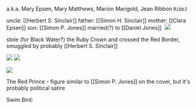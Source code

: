 a.k.a. Mary Epsen, Mary Matthews, Marion Marigold, Jean Ribbon `RibbJ`

uncle: [[Herbert S. Sinclair]]
father: [[Simon H. Sinclair]]
mother: [[Clara Epsen]]
son: [[Simon P. Jones]]
married(?) to [[Daniel Jones]] 
![]()
![](https://i.imgur.com/D2pGjvI.jpeg)

stole (for Black Water?) the Ruby Crown and crossed the Red Border, smuggled by probably [[Herbert S. Sinclair]]


![](https://i.imgur.com/VbyilCf.jpeg)
![](https://i.imgur.com/pp2WHQN.png)

![](https://i.imgur.com/8ehN19M.jpeg)


The Red Prince - figure similar to [[Simon P. Jones]] on the cover, but it's probably political satire

Swim Bird:
